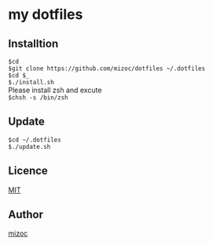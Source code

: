 # my dotfiles

## Installtion
`$cd`  
`$git clone https://github.com/mizoc/dotfiles ~/.dotfiles`  
`$cd $_`  
`$./install.sh`  
Please install zsh and excute  
`$chsh -s /bin/zsh`  

## Update
`$cd ~/.dotfiles`  
`$./update.sh`  

## Licence  
[MIT](https://github.com/mizoc/dotfiles/blob/master/LICENSE)  

## Author  
[mizoc](https://github.com/mizoc)  
